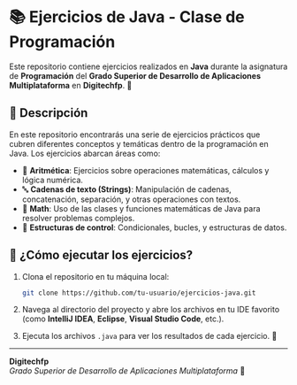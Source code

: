 # 📚 Ejercicios de Java - Clase de Programación

Este repositorio contiene ejercicios realizados en **Java** durante la asignatura de **Programación** del **Grado Superior de Desarrollo de Aplicaciones Multiplataforma** en **Digitechfp**. 🚀

## 📖 Descripción

En este repositorio encontrarás una serie de ejercicios prácticos que cubren diferentes conceptos y temáticas dentro de la programación en Java. Los ejercicios abarcan áreas como:

- 🔢 **Aritmética**: Ejercicios sobre operaciones matemáticas, cálculos y lógica numérica.
- 🔤 **Cadenas de texto (Strings)**: Manipulación de cadenas, concatenación, separación, y otras operaciones con textos.
- 📏 **Math**: Uso de las clases y funciones matemáticas de Java para resolver problemas complejos.
- 🔄 **Estructuras de control**: Condicionales, bucles, y estructuras de datos.

## 🚀 ¿Cómo ejecutar los ejercicios?

1. Clona el repositorio en tu máquina local:
    ```bash
    git clone https://github.com/tu-usuario/ejercicios-java.git
    ```

2. Navega al directorio del proyecto y abre los archivos en tu IDE favorito (como **IntelliJ IDEA**, **Eclipse**, **Visual Studio Code**, etc.).

3. Ejecuta los archivos `.java` para ver los resultados de cada ejercicio. 🎉

---

**Digitechfp**  
*Grado Superior de Desarrollo de Aplicaciones Multiplataforma* 🏫
